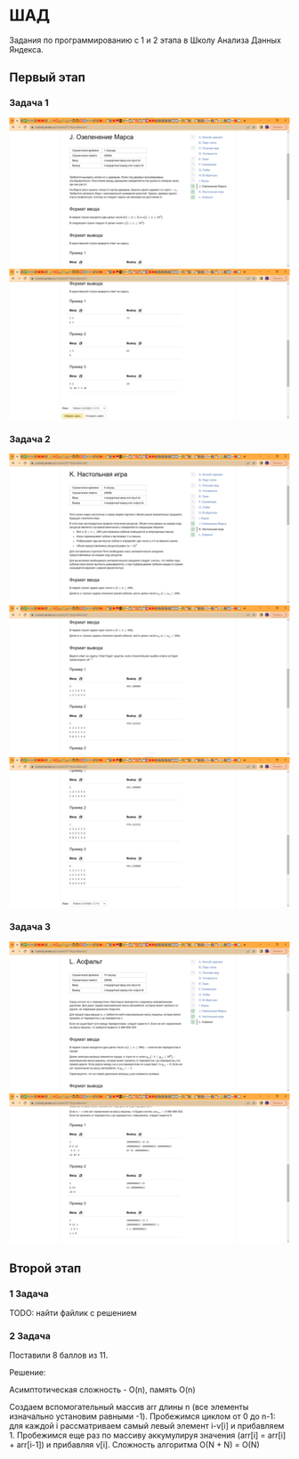 # ШАД

Задания по программированию с 1 и 2 этапа в Школу Анализа Данных Яндекса.

## Первый этап
### Задача 1

![1](1/images/1.jpg)
![1.1](1/images/1.1.jpg)

### Задача 2

![2](1/images/2.jpg)
![2.1](1/images/2.1.jpg)
![2.2](1/images/2.2.jpg)

### Задача 3

![3](1/images/3.jpg)
![3.1](1/images/3.1.jpg)

## Второй этап

### 1 Задача

TODO: найти файлик с решением

### 2 Задача

Поставили 8 баллов из 11.

Решение: 

Асимптотическая сложность - O(n), память O(n)

Создаем вспомогательный массив arr длины n (все элементы изначально установим равными -1).
Пробежимся циклом от 0 до n-1: для каждой i рассматриваем самый левый элемент i-v[i] и прибавляем 1.
Пробежимся еще раз по массиву аккумулируя значения (arr[i] = arr[i] + arr[i-1]) и прибавляя v[i].
Сложность алгоритма O(N + N) = O(N)